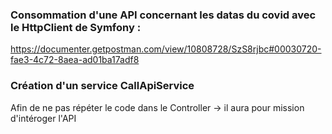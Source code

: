 ### Consommation d'une API concernant les datas du covid avec le HttpClient de Symfony :
https://documenter.getpostman.com/view/10808728/SzS8rjbc#00030720-fae3-4c72-8aea-ad01ba17adf8

### Création d'un service CallApiService
Afin de ne pas répéter le code dans le Controller -> il aura pour mission d'intéroger l'API

